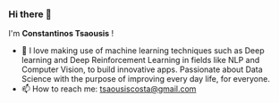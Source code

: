 ### Hi there 👋

I'm **Constantinos Tsaousis** !

- :thinking: I love making use of machine learning techniques such as Deep learning and Deep Reinforcement Learning in fields like NLP and Computer Vision, to build innovative apps. Passionate about Data Science with the purpose of improving every day life, for everyone.
- 📫 How to reach me: tsaousiscosta@gmail.com


